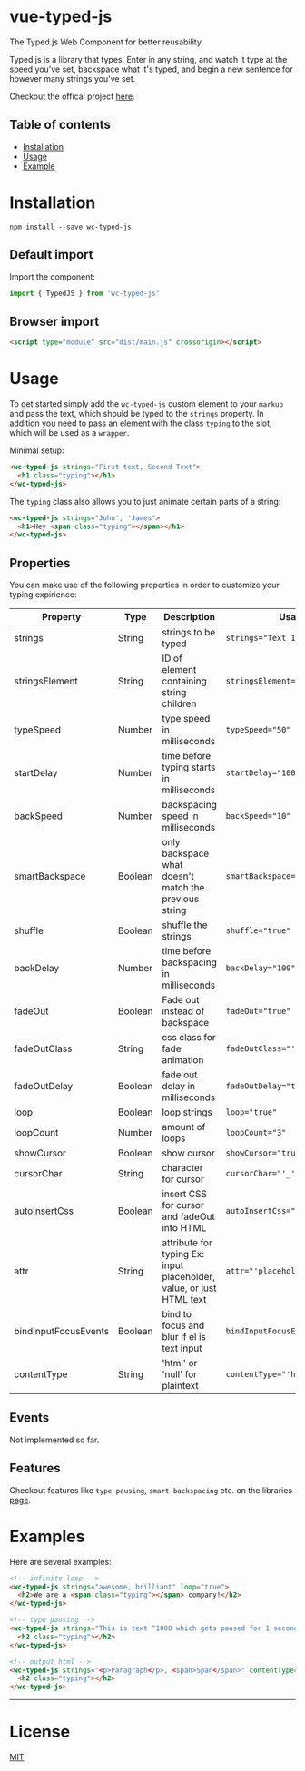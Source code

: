 # vue-typed-js

The Typed.js Web Component for better reusability.

Typed.js is a library that types. Enter in any string, and watch it type at the speed you've set, backspace what it's typed, and begin a new sentence for however many strings you've set.

Checkout the offical project [here](https://github.com/mattboldt/typed.js/).

## Table of contents

- [Installation](#installation)
- [Usage](#usage)
- [Example](#example)

# Installation

```
npm install --save wc-typed-js
```

## Default import

Import the component:

```javascript
import { TypedJS } from 'wc-typed-js'
```

## Browser import

```html
<script type="module" src="dist/main.js" crossorigin></script>
```

# Usage
To get started simply add the `wc-typed-js` custom element to your `markup` and pass the text, which should be typed to the `strings` property. In addition you need to pass an element with the class `typing` to the slot, which will be used as a `wrapper`.

Minimal setup:

```html
<wc-typed-js strings="First text, Second Text">
  <h1 class="typing"></h1>
</wc-typed-js>
```

The `typing` class also allows you to just animate certain parts of a string:
```html
<wc-typed-js strings="John', 'James">
  <h1>Hey <span class="typing"></span></h1>
</wc-typed-js>
```

## Properties
You can make use of the following properties in order to customize your typing expirience:

| Property             | Type    | Description                                                          | Usage                                                           |
|----------------------|---------|----------------------------------------------------------------------|-----------------------------------------------------------------|
| strings              | String   | strings to be typed                                                  | `strings="Text 1, Text 2"` |
| stringsElement       | String  | ID of element containing string children                             | `stringsElement="'myId'"`                                                                |
| typeSpeed            | Number  | type speed in milliseconds                                           | `typeSpeed="50"`                                                                |
| startDelay           | Number  | time before typing starts in milliseconds                            | `startDelay="1000"`                                                                |
| backSpeed            | Number  | backspacing speed in milliseconds                                    | `backSpeed="10"`                                                                |
| smartBackspace       | Boolean | only backspace what doesn't match the previous string                | `smartBackspace="true"`                                                                |
| shuffle              | Boolean | shuffle the strings                                                  | `shuffle="true"`                                                                |
| backDelay            | Number  | time before backspacing in milliseconds                              | `backDelay="100"`                                                                |
| fadeOut              | Boolean | Fade out instead of backspace                                        | `fadeOut="true"`                                                                |
| fadeOutClass         | String  | css class for fade animation                                         | `fadeOutClass="'fadeOutClass'"`                                                                |
| fadeOutDelay         | Boolean | fade out delay in milliseconds                                       | `fadeOutDelay="true"`                                                                |
| loop                 | Boolean | loop strings                                                         | `loop="true"`                                                                |
| loopCount            | Number  | amount of loops                                                      | `loopCount="3"`                                                                |
| showCursor           | Boolean | show cursor                                                          | `showCursor="true"`                                                                |
| cursorChar           | String  | character for cursor                                                 | `cursorChar="'_'"`                                                                |
| autoInsertCss        | Boolean | insert CSS for cursor and fadeOut into HTML                          | `autoInsertCss="true"`                                                                |
| attr                 | String  | attribute for typing Ex: input placeholder, value, or just HTML text | `attr="'placeholder'"`                                                                |
| bindInputFocusEvents | Boolean | bind to focus and blur if el is text input                           | `bindInputFocusEvents="true"`                                                                |
| contentType          | String  | 'html' or 'null' for plaintext                                       | `contentType="'html'"`                                                                |

## Events
Not implemented so far.

## Features
Checkout features like `type pausing`, `smart backspacing` etc. on the libraries [page](https://github.com/mattboldt/typed.js/).

# Examples
Here are several examples:

```html
<!-- infinite loop -->
<wc-typed-js strings="awesome, brilliant" loop="true">
  <h2>We are a <span class="typing"></span> company!</h2>
</wc-typed-js>

<!-- type pausing -->
<wc-typed-js strings="This is text ^1000 which gets paused for 1 second, wow, interesting">
  <h2 class="typing"></h2>
</wc-typed-js>

<!-- output html -->
<wc-typed-js strings="<p>Paragraph</p>, <span>Span</span>" contentType="'html'">
  <h2 class="typing"></h2>
</wc-typed-js>
```

---

# License

[MIT](http://opensource.org/licenses/MIT)